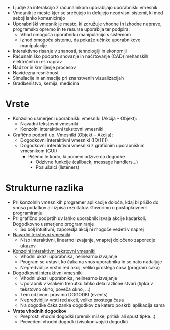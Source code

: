 - Ljudje za interakcijo z računalnikom uporabljajo uporabniški vmesnik
- Vmesnik je mesto kjer se srečujejo in delujejo neodvisni sistemi, ki med seboj lahko komunicirajo
- Uporabniški vmesnik je mesto, ki združuje vhodne in izhodne naprave, programsko opremo in te resurse uporablja ter podpira:
	- Vhod omogoča uporabniku manipulacijo s sistemom
	- Izhod omogoča sistemu, da pokaže učinke uporabnikove manipulacije
- Interaktivno risanje v znanosti, tehnologiji in ekonomiji
- Računalniško podprto snovanje in načrtovanje (CAD) mehanskih električnih in el. naprav
- Nadzor in krmiljenje procesov
- Navidezna resničnost
- Simulacije in animacije pri znanstvenih vizualizacijah
- Gradbeništvo, kemija, medicina
# Vrste
- Konzolno usmerjeni uporabniški vmesniki (Akcija – Objekt):
	- Navadni tekstovni vmesniki
	- Konzolni interaktivni tekstovni vmesniki
- Grafično podprti up. Vmesniki (Objekt – Akcija):
	- Dogodkovni interaktivni vmesniki ([[X11]])
	- Dogodkovni interaktivni vmesniki z grafičnim uporabniškim vmesnikom (GUI)
		- Pišemo le kodo, ki pomeni odzive na dogodke
			- Odzivne funkcije (callback, message handlers...)
			- Poslušalci (listeners)
# Strukturne razlika
- Pri konzolnih vmesnikih programer aplikacije določa, kdaj bi prišlo do vnosa podatkov ali izpisa rezultatov. Govorimo o postopkovnem programiranju.
- Pri grafično podprtih uv lahko uporabnik izvaja akcije kadarkoli. Dogodkovno usmerjeno programiranje
	- So bolj intuitivni, zaporedja akcij ni mogoče vedeti v naprej
- <u>Navadni tekstovni vmesniki</u>
	- Niso interaktivni, linearno izvajanje, vnaprej določeno zaporedje ukazov
- <u>Konzolni interaktivni tekstovni vmesniki</u>
	- Vhodni ukazi uporabnika, nelinearno izvajanje
	- Program se ustavi, ko čaka na vnos uporabnika in se nato nadaljuje
	- Nepredvidljiv vrstni red akcij, veliko prostega časa (program čaka)
- <u>Dogodkovni interaktivni vmesniki</u>
	- Vhodni ukazi uporabnika, nelinearno izvajanje
	- Uporabnik v vsakem trenutku lahko dela različne stvari (tipka v tekstovno okno, poveča okno, ...)
	- Tem odzivom pravimo DOGODKI (events)
	- Nepredvidljiv vrsti red akcij, veliko prostega časa
	- Na dogodke čaka zanka dogodkov za katero poskrbi aplikacija sama
- **Vrste vhodnih dogodkov**
	- Preprosti vhodni dogodki (premik miške, pritisk ali spust tipke...)
	- Prevedeni vhodni dogodki (visokonivojski dogodki)